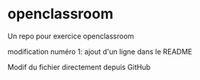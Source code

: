 # openclassroom
Un repo pour exercice openclassroom

modification numéro 1:  ajout d'un ligne dans le README

Modif du fichier directement depuis GitHub
